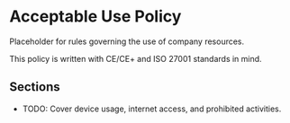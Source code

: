 # Acceptable Use Policy

Placeholder for rules governing the use of company resources.

This policy is written with CE/CE+ and ISO 27001 standards in mind.

## Sections
- TODO: Cover device usage, internet access, and prohibited activities.
